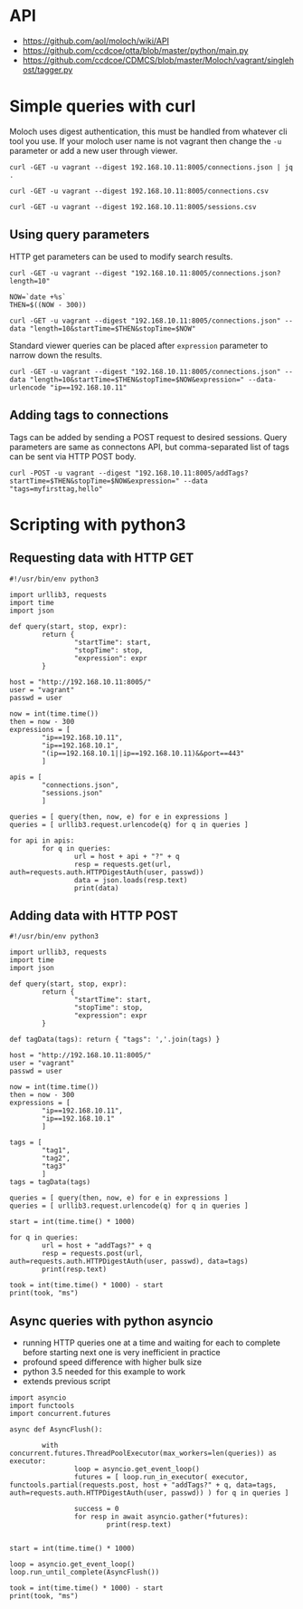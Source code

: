 # API

* https://github.com/aol/moloch/wiki/API
* https://github.com/ccdcoe/otta/blob/master/python/main.py
* https://github.com/ccdcoe/CDMCS/blob/master/Moloch/vagrant/singlehost/tagger.py

# Simple queries with curl

Moloch uses digest authentication, this must be handled from whatever cli tool you use. If your moloch user name is not vagrant then change the `-u` parameter or add a new user through viewer.

```
curl -GET -u vagrant --digest 192.168.10.11:8005/connections.json | jq .
```
```
curl -GET -u vagrant --digest 192.168.10.11:8005/connections.csv
```
```
curl -GET -u vagrant --digest 192.168.10.11:8005/sessions.csv
```

## Using query parameters

HTTP get parameters can be used to modify search results.

```
curl -GET -u vagrant --digest "192.168.10.11:8005/connections.json?length=10"
```

```
NOW=`date +%s`
THEN=$((NOW - 300))

curl -GET -u vagrant --digest "192.168.10.11:8005/connections.json" --data "length=10&startTime=$THEN&stopTime=$NOW"
```

Standard viewer queries can be placed after `expression` parameter to narrow down the results.

```
curl -GET -u vagrant --digest "192.168.10.11:8005/connections.json" --data "length=10&startTime=$THEN&stopTime=$NOW&expression=" --data-urlencode "ip==192.168.10.11"
```

## Adding tags to connections

Tags can be added by sending a POST request to desired sessions. Query parameters are same as connectons API, but comma-separated list of tags can be sent via HTTP POST body.

```
curl -POST -u vagrant --digest "192.168.10.11:8005/addTags?startTime=$THEN&stopTime=$NOW&expression=" --data "tags=myfirsttag,hello"
```

# Scripting with python3

## Requesting data with HTTP GET
```
#!/usr/bin/env python3

import urllib3, requests
import time
import json

def query(start, stop, expr):
        return {
                "startTime": start,
                "stopTime": stop,
                "expression": expr
        }

host = "http://192.168.10.11:8005/"
user = "vagrant"
passwd = user

now = int(time.time())
then = now - 300
expressions = [
        "ip==192.168.10.11",
        "ip==192.168.10.1",
        "(ip==192.168.10.1||ip==192.168.10.11)&&port==443"
        ]

apis = [
        "connections.json",
        "sessions.json"
        ]

queries = [ query(then, now, e) for e in expressions ]
queries = [ urllib3.request.urlencode(q) for q in queries ]

for api in apis:
        for q in queries:
                url = host + api + "?" + q
                resp = requests.get(url, auth=requests.auth.HTTPDigestAuth(user, passwd))
                data = json.loads(resp.text)
                print(data)
```

## Adding data with HTTP POST

```
#!/usr/bin/env python3

import urllib3, requests
import time
import json

def query(start, stop, expr):
        return {
                "startTime": start,
                "stopTime": stop,
                "expression": expr
        }

def tagData(tags): return { "tags": ','.join(tags) }

host = "http://192.168.10.11:8005/"
user = "vagrant"
passwd = user

now = int(time.time())
then = now - 300
expressions = [
        "ip==192.168.10.11",
        "ip==192.168.10.1"
        ]

tags = [
        "tag1",
        "tag2",
        "tag3"
        ]
tags = tagData(tags)

queries = [ query(then, now, e) for e in expressions ]
queries = [ urllib3.request.urlencode(q) for q in queries ]

start = int(time.time() * 1000)

for q in queries:
        url = host + "addTags?" + q
        resp = requests.post(url, auth=requests.auth.HTTPDigestAuth(user, passwd), data=tags)
        print(resp.text)

took = int(time.time() * 1000) - start
print(took, "ms")
```

## Async queries with python asyncio

 * running HTTP queries one at a time and waiting for each to complete before starting next one is very inefficient in practice
 * profound speed difference with higher bulk size
 * python 3.5 needed for this example to work
 * extends previous script

```
import asyncio
import functools
import concurrent.futures

async def AsyncFlush():

        with concurrent.futures.ThreadPoolExecutor(max_workers=len(queries)) as executor:
                loop = asyncio.get_event_loop()
                futures = [ loop.run_in_executor( executor, functools.partial(requests.post, host + "addTags?" + q, data=tags, auth=requests.auth.HTTPDigestAuth(user, passwd)) ) for q in queries ]

                success = 0
                for resp in await asyncio.gather(*futures):
                        print(resp.text)


start = int(time.time() * 1000)

loop = asyncio.get_event_loop()
loop.run_until_complete(AsyncFlush())

took = int(time.time() * 1000) - start
print(took, "ms")
```
